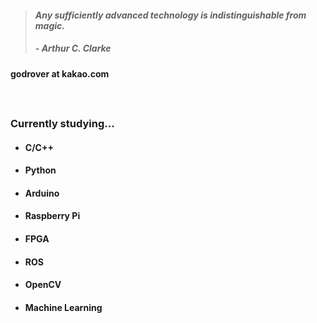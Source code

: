> #### *Any sufficiently advanced technology is indistinguishable from magic.*
> ##### - Arthur C. Clarke

#### godrover at kakao.com

　

### Currently studying...

- #### C/C++

- #### Python

- #### Arduino

- #### Raspberry Pi

- #### FPGA
  
- #### ROS

- #### OpenCV

- #### Machine Learning
